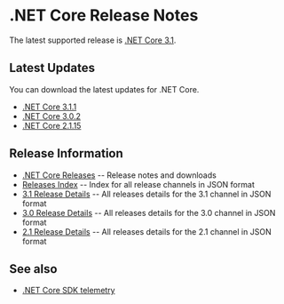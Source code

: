 # .NET Core Release Notes

The latest supported release is [.NET Core 3.1](3.1).

## Latest Updates

You can download the latest updates for .NET Core.

* [.NET Core 3.1.1](3.1/3.1.1/3.1.1.md)
* [.NET Core 3.0.2](3.0/3.0.2/3.0.2.md)
* [.NET Core 2.1.15](2.1/2.1.15/2.1.15.md)

## Release Information

* [.NET Core Releases](download-archive.md) -- Release notes and downloads
* [Releases Index][releases-index.json] -- Index for all release channels in JSON format
* [3.1 Release Details][3.1-releases.json] -- All releases details for the 3.1 channel in JSON format
* [3.0 Release Details][3.0-releases.json] -- All releases details for the 3.0 channel in JSON format
* [2.1 Release Details][2.1-releases.json] -- All releases details for the 2.1 channel in JSON format

## See also

* [.NET Core SDK telemetry](https://docs.microsoft.com/dotnet/core/tools/telemetry)

[releases-index.json]: https://dotnetcli.blob.core.windows.net/dotnet/release-metadata/releases-index.json
[3.1-releases.json]: https://dotnetcli.blob.core.windows.net/dotnet/release-metadata/3.1/releases.json
[3.0-releases.json]: https://dotnetcli.blob.core.windows.net/dotnet/release-metadata/3.0/releases.json
[2.1-releases.json]: https://dotnetcli.blob.core.windows.net/dotnet/release-metadata/2.1/releases.json

